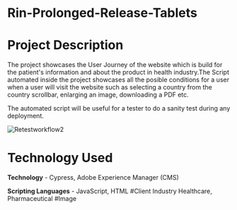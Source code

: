 # Rin-Prolonged-Release-Tablets
# Project Description
The project showcases the User Journey of the website which is build for the patient's information and about the product in health industry.The Script automated inside the project showcases all the posible conditions for a user when a user will visit the website such as selecting a country from the country scrollbar, enlarging an image, downloading a PDF etc.

The automated script will be useful for a tester to do a sanity test during any deployment.

![Retestworkflow2](https://user-images.githubusercontent.com/25485530/228089479-ef5af8ff-ac3c-49cd-8135-4327e069987e.png)


# Technology Used
**Technology** - Cypress, Adobe Experience Manager (CMS)

**Scripting Languages** - JavaScript, HTML
#Client Industry
Healthcare, Pharmaceutical
#Image
